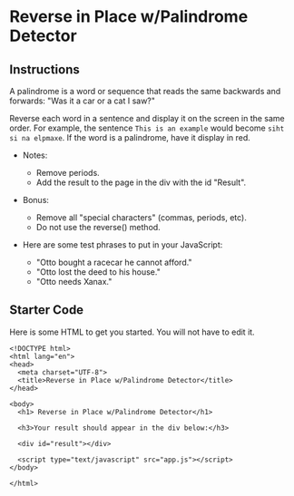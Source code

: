 # Reverse in Place w/Palindrome Detector

## Instructions

A palindrome is a word or sequence that reads the same backwards and forwards: "Was it a car or a cat I saw?"

Reverse each word in a sentence and display it on the screen in the same order. For example, the sentence ```This is an example``` would become ```siht si na elpmaxe```. If the word is a palindrome, have it display in red.

* Notes:
  * Remove periods.
  * Add the result to the page in the div with the id "Result".

* Bonus:
  * Remove all "special characters" (commas, periods, etc).
  * Do not use the reverse() method.


* Here are some test phrases to put in your JavaScript:
  * "Otto bought a racecar he cannot afford."
  * "Otto lost the deed to his house."
  * "Otto needs Xanax."


## Starter Code
Here is some HTML to get you started. You will not have to edit it.

```
<!DOCTYPE html>
<html lang="en">
<head>
  <meta charset="UTF-8">
  <title>Reverse in Place w/Palindrome Detector</title>
</head>

<body>
  <h1> Reverse in Place w/Palindrome Detector</h1>

  <h3>Your result should appear in the div below:</h3>

  <div id="result"></div>

  <script type="text/javascript" src="app.js"></script>
</body>

</html>
```
